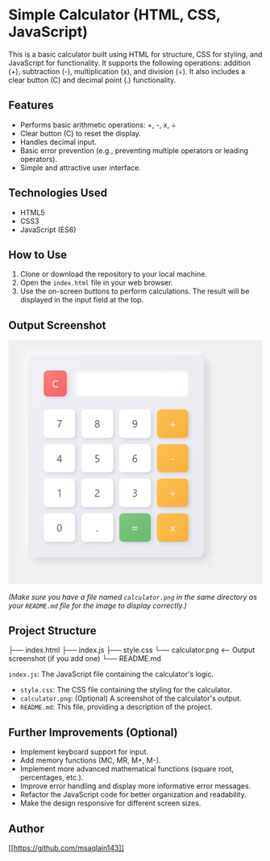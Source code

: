 # Simple Calculator (HTML, CSS, JavaScript)

This is a basic calculator built using HTML for structure, CSS for styling, and JavaScript for functionality. It supports the following operations: addition (+), subtraction (-), multiplication (x), and division (÷). It also includes a clear button (C) and decimal point (.) functionality.

## Features

* Performs basic arithmetic operations: +, -, x, ÷
* Clear button (C) to reset the display.
* Handles decimal input.
* Basic error prevention (e.g., preventing multiple operators or leading operators).
* Simple and attractive user interface.

## Technologies Used

* HTML5
* CSS3
* JavaScript (ES6)

## How to Use

1.  Clone or download the repository to your local machine.
2.  Open the `index.html` file in your web browser.
3.  Use the on-screen buttons to perform calculations. The result will be displayed in the input field at the top.

## Output Screenshot

![Calculator Output](calculator.PNG)

*(Make sure you have a file named `calculator.png` in the same directory as your `README.md` file for the image to display correctly.)*

## Project Structure
├── index.html
├── index.js
├── style.css
└── calculator.png  <-- Output screenshot (if you add one)
└── README.md

 `index.js`: The JavaScript file containing the calculator's logic.
* `style.css`: The CSS file containing the styling for the calculator.
* `calculator.png`: (Optional) A screenshot of the calculator's output.
* `README.md`: This file, providing a description of the project.

## Further Improvements (Optional)

* Implement keyboard support for input.
* Add memory functions (MC, MR, M+, M-).
* Implement more advanced mathematical functions (square root, percentages, etc.).
* Improve error handling and display more informative error messages.
* Refactor the JavaScript code for better organization and readability.
* Make the design responsive for different screen sizes.

## Author

[[https://github.com/msaqlain143]]
